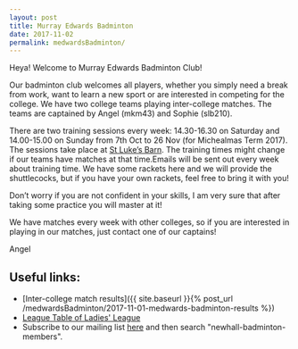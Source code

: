 ```yaml
---
layout: post
title: Murray Edwards Badminton
date: 2017-11-02
permalink: medwardsBadminton/
---
```

Heya! Welcome to Murray Edwards Badminton Club!

Our badminton club welcomes all players, whether you simply need a break from work, want to learn a new sport or are interested in competing for the college. We have two college teams playing inter-college matches. The teams are captained by Angel (mkm43) and Sophie (slb210). 

There are two training sessions every week: 14.30-16.30 on Saturday and 14.00-15.00 on Sunday from 7th Oct to 26 Nov (for Michealmas Term 2017). The sessions take place at [St Luke’s Barn](https://goo.gl/maps/M2mo6JkAQPq). The training times might change if our teams have matches at that time.Emails will be sent out every week about training time. We have some rackets here and we will provide the shuttlecocks, but if you have your own rackets, feel free to bring it with you!

Don’t worry if you are not confident in your skills, I am very sure that after taking some practice you will master at it!

We have matches every week with other colleges, so if you are interested in playing in our matches, just contact one of our captains!

Angel

Useful links:
---
* [Inter-college match results]({{ site.baseurl }}{% post_url /medwardsBadminton/2017-11-01-medwards-badminton-results %})
* [League Table of Ladies' League](https://docs.google.com/spreadsheets/d/1W_T1vBfNiEZCobFlYzL8xmw_9U1fHIEjHDhrb-v32yM/edit#gid=1578323067)
* Subscribe to our mailing list [here](https://lists.cam.ac.uk) and then search "newhall-badminton-members".

